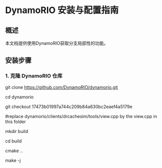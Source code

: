 
# DynamoRIO 安装与配置指南

## 概述

本文档提供使用DynamoRIO获取分支局部性的功能。

## 安装步骤

### 1. 克隆 DynamoRIO 仓库

git clone https://github.com/DynamoRIO/dynamorio.git

cd dynamorio

git checkout 17473b01997a744c209b84a630bc2eaef4a5179e

#replace dynamorio/clients/drcachesim/tools/view.cpp by the view.cpp in this folder

mkdir build

cd build

cmake ..

make -j

```bash


